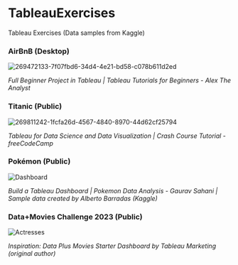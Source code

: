 # TableauExercises
Tableau Exercises (Data samples from Kaggle)

### AirBnB (Desktop)

![269472133-7f07fbd6-34d4-4e21-bd58-c078b611d2ed](https://github.com/Majo-es/TableauExercises/assets/43044338/31a99823-2a4c-4528-9da2-efb7403bafde)



_Full Beginner Project in Tableau | Tableau Tutorials for Beginners - Alex The Analyst_

### Titanic (Public)

![269811242-1fcfa26d-4567-4840-8970-44d62cf25794](https://github.com/Majo-es/TableauExercises/assets/43044338/7c4cffe3-d2b7-4ee0-97f5-7c62e20f66e8)



_Tableau for Data Science and Data Visualization | Crash Course Tutorial - freeCodeCamp_

### Pokémon (Public)

![Dashboard](https://github.com/Majo-es/TableauExercises/assets/43044338/15ab4e1b-39a7-4928-b5f0-77534c53fe81)

_Build a Tableau Dashboard | Pokemon Data Analysis - Gaurav Sahani_ _| Sample data created by Alberto Barradas (Kaggle)_

### Data+Movies Challenge 2023 (Public)
![Actresses](https://github.com/Majo-es/TableauExercises/assets/43044338/239fc421-5356-4d51-a06d-9b471d51d57b)
 
_Inspiration: Data Plus Movies Starter Dashboard by Tableau Marketing (original author)_
